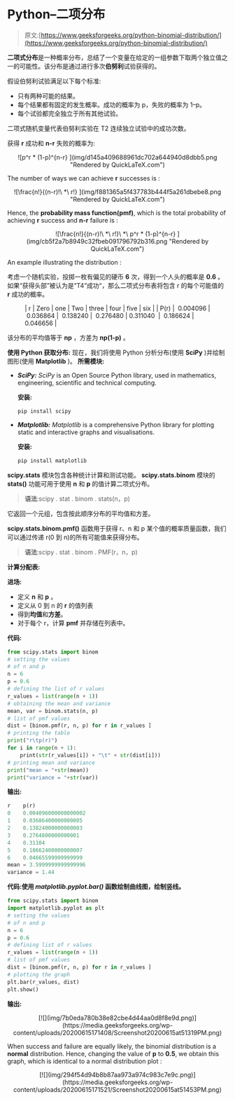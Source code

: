 # Python–二项分布

> 原文:[https://www.geeksforgeeks.org/python-binomial-distribution/](https://www.geeksforgeeks.org/python-binomial-distribution/)

**二项式分布**是一种概率分布，总结了一个变量在给定的一组参数下取两个独立值之一的可能性。该分布是通过进行多次**伯努利**试验获得的。

假设伯努利试验满足以下每个标准:

*   只有两种可能的结果。
*   每个结果都有固定的发生概率。成功的概率为 p，失败的概率为 1–p。
*   每个试验都完全独立于所有其他试验。

二项式随机变量代表伯努利实验在 T2 连续独立试验中的成功次数。

获得 **r** 成功和 **n-r** 失败的概率为:

<center>![p^r * (1-p)^{n-r}    ](img/d145a409688961dc702a644940d8dbb5.png "Rendered by QuickLaTeX.com")</center>

The number of ways we can achieve **r** successes is : 

<center>![\frac{n!}{(n-r)!\ *\ r!}    ](img/f881365a5f437783b444f5a261dbebe8.png "Rendered by QuickLaTeX.com")</center>

Hence, the **probability mass function(pmf)**, which is the total probability of achieving **r** success and **n-r** failure is :

<center>![\frac{n!}{(n-r)!\ *\ r!}\ *\ p^r * (1-p)^{n-r}    ](img/cb5f2a7b8949c32fbeb091796792b316.png "Rendered by QuickLaTeX.com")</center>

An example illustrating the distribution :

考虑一个随机实验，投掷一枚有偏见的硬币 **6** 次，得到一个人头的概率是 **0.6** 。如果“获得头部”被认为是“T4”成功“，那么二项式分布表将包含 r 的每个可能值的 **r** 成功的概率。

<figure class="table">

| r | Zero | one | Two | three | four | five | six |
| P(r) |  0.004096 |  0.036864 |  0.138240 |  0.276480 | 0.311040  |  0.186624 | 0.046656 |

</figure>

该分布的平均值等于 **np** ，方差为 **np(1-p)** 。

**使用 Python 获取分布:**
现在，我们将使用 Python 分析分布(使用 **SciPy** )并绘制图形(使用 **Matplotlib** )。
**所需模块:**

*   ***SciPy:***
    *SciPy* is an Open Source Python library, used in mathematics, engineering, scientific and technical computing.

    **安装:**

    ```py
    pip install scipy

    ```

*   ***Matplotlib:***
    *Matplotlib* is a comprehensive Python library for plotting static and interactive graphs and visualisations.

    **安装:**

    ```py
    pip install matplotlib

    ```

**scipy.stats** 模块包含各种统计计算和测试功能。 **scipy.stats.binom** 模块的 **stats()** 功能可用于使用 **n** 和 **p** 的值计算二项式分布。

> **语法**:scipy . stat . binom . stats(n，p)

它返回一个元组，包含按此顺序分布的平均值和方差。

**scipy.stats.binom.pmf()** 函数用于获得 r、n 和 p 某个值的概率质量函数，我们可以通过传递 r(0 到 n)的所有可能值来获得分布。

> **语法**:scipy . stat . binom . PMF(r，n，p)

**计算分配表:**

**进场:**

*   定义 **n** 和 **p** 。
*   定义从 0 到 n 的 **r** 的值列表
*   得到**均值**和**方差**。
*   对于每个 r，计算 **pmf** 并存储在列表中。

**代码:**

```py
from scipy.stats import binom
# setting the values
# of n and p
n = 6
p = 0.6
# defining the list of r values
r_values = list(range(n + 1))
# obtaining the mean and variance 
mean, var = binom.stats(n, p)
# list of pmf values
dist = [binom.pmf(r, n, p) for r in r_values ]
# printing the table
print("r\tp(r)")
for i in range(n + 1):
    print(str(r_values[i]) + "\t" + str(dist[i]))
# printing mean and variance
print("mean = "+str(mean))
print("variance = "+str(var))
```

**输出:**

```py
r    p(r)
0    0.004096000000000002
1    0.03686400000000005
2    0.13824000000000003
3    0.2764800000000001
4    0.31104
5    0.18662400000000007
6    0.04665599999999999
mean = 3.5999999999999996
variance = 1.44

```

**代码:使用 *matplotlib.pyplot.bar()* 函数绘制曲线图，绘制竖线。**

```py
from scipy.stats import binom
import matplotlib.pyplot as plt
# setting the values
# of n and p
n = 6
p = 0.6
# defining list of r values
r_values = list(range(n + 1))
# list of pmf values
dist = [binom.pmf(r, n, p) for r in r_values ]
# plotting the graph 
plt.bar(r_values, dist)
plt.show()
```

**输出:**

<center> [![](img/7b0eda780b38e82cbe4d44aa0d8f8e9d.png)](https://media.geeksforgeeks.org/wp-content/uploads/20200615171408/Screenshot20200615at51319PM.png)</center>

When success and failure are equally likely, the binomial distribution is a **normal** distribution. Hence, changing the value of **p** to **0.5**, we obtain this graph, which is identical to a normal distribution plot :

<center>[![](img/294f54d94b8b87aa973a974c983c7e9c.png)](https://media.geeksforgeeks.org/wp-content/uploads/20200615171521/Screenshot20200615at51453PM.png)</center>